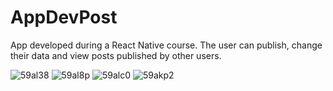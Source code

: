 # AppDevPost
App developed during a React Native course. The user can publish, change their data and view posts published by other users.

![59al38](https://user-images.githubusercontent.com/63668973/118027077-6ef5dd00-b359-11eb-9049-fdf5e346f8a5.gif)
![59al8p](https://user-images.githubusercontent.com/63668973/118027082-70270a00-b359-11eb-96a8-1077ae6036b1.gif)
![59alc0](https://user-images.githubusercontent.com/63668973/118027085-70bfa080-b359-11eb-8c5f-dd522dea6f75.gif)
![59akp2](https://user-images.githubusercontent.com/63668973/118027089-71583700-b359-11eb-9501-fe1b01a7e585.gif)

